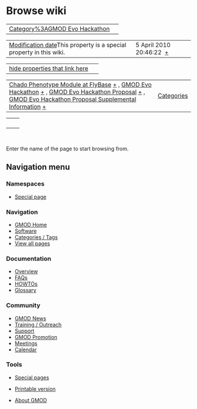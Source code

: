 



<span id="top"></span>




# <span dir="auto">Browse wiki</span>






|  |  |
|----|----|
| [Category%3AGMOD Evo Hackathon](/wiki/Category%3AGMOD_Evo_Hackathon "Category%3AGMOD Evo Hackathon") |  |

|  |  |
|----|----|
| <span class="smw-highlighter" data-type="1" state="inline" data-title="Property"><span class="smwbuiltin">[Modification date](/wiki/Property:Modification_date "Property:Modification date")</span><span class="smwttcontent">This property is a special property in this wiki.</span></span> | <span class="smwb-value">5 April 2010 20:46:22  <span class="smwsearch">[+](/wiki/Special%3ASearchByProperty/Modification-20date/5-20April-202010-2020:46:22 "Special%3ASearchByProperty/Modification-20date/5-20April-202010-2020:46:22")</span></span> |

<span id="smw_browse_incoming"></span>

|  |  |
|----|----|
| [hide properties that link here](/mediawiki/index.php?title=Special:Browse&offset=0&dir=out&article=Category%3AGMOD+Evo+Hackathon)  |  |

|  |  |
|----|----|
| <span class="smwb-ivalue">[Chado Phenotype Module at FlyBase](/wiki/Chado_Phenotype_Module_at_FlyBase "Chado Phenotype Module at FlyBase") <span class="smwbrowse">[+](/wiki/Special%3ABrowse/Chado-20Phenotype-20Module-20at-20FlyBase "Special%3ABrowse/Chado-20Phenotype-20Module-20at-20FlyBase")</span></span> , <span class="smwb-ivalue">[GMOD Evo Hackathon](/wiki/GMOD_Evo_Hackathon "GMOD Evo Hackathon") <span class="smwbrowse">[+](/wiki/Special%3ABrowse/GMOD-20Evo-20Hackathon "Special%3ABrowse/GMOD-20Evo-20Hackathon")</span></span> , <span class="smwb-ivalue">[GMOD Evo Hackathon Proposal](/wiki/GMOD_Evo_Hackathon_Proposal "GMOD Evo Hackathon Proposal") <span class="smwbrowse">[+](/wiki/Special%3ABrowse/GMOD-20Evo-20Hackathon-20Proposal "Special%3ABrowse/GMOD-20Evo-20Hackathon-20Proposal")</span></span> , <span class="smwb-ivalue">[GMOD Evo Hackathon Proposal Supplemental Information](/wiki/GMOD_Evo_Hackathon_Proposal_Supplemental_Information "GMOD Evo Hackathon Proposal Supplemental Information") <span class="smwbrowse">[+](/wiki/Special%3ABrowse/GMOD-20Evo-20Hackathon-20Proposal-20Supplemental-20Information "Special%3ABrowse/GMOD-20Evo-20Hackathon-20Proposal-20Supplemental-20Information")</span></span> | [Categories](/wiki/Special%3ACategories "Special%3ACategories") |

|     |     |
|-----|-----|
|     |     |

 

Enter the name of the page to start browsing from.  








## Navigation menu



### Namespaces

- <span id="ca-nstab-special">[Special
  page](/wiki/Special%3ABrowse/Category%3AGMOD_Evo_Hackathon "This is a special page, you cannot edit the page itself")</span>


### 






### Navigation



- <span id="n-GMOD-Home">[GMOD Home](/wiki/Main_Page)</span>
- <span id="n-Software">[Software](/wiki/GMOD_Components)</span>
- <span id="n-Categories-.2F-Tags">[Categories /
  Tags](/wiki/Categories)</span>
- <span id="n-View-all-pages">[View all
  pages](/wiki/Special:AllPages)</span>




### Documentation



- <span id="n-Overview">[Overview](/wiki/Overview)</span>
- <span id="n-FAQs">[FAQs](/wiki/Category%3AFAQ)</span>
- <span id="n-HOWTOs">[HOWTOs](/wiki/Category%3AHOWTO)</span>
- <span id="n-Glossary">[Glossary](/wiki/Glossary)</span>




### Community



- <span id="n-GMOD-News">[GMOD News](/wiki/GMOD_News)</span>
- <span id="n-Training-.2F-Outreach">[Training /
  Outreach](/wiki/Training_and_Outreach)</span>
- <span id="n-Support">[Support](/wiki/Support)</span>
- <span id="n-GMOD-Promotion">[GMOD
  Promotion](/wiki/GMOD_Promotion)</span>
- <span id="n-Meetings">[Meetings](/wiki/Meetings)</span>
- <span id="n-Calendar">[Calendar](/wiki/Calendar)</span>




### Tools



- <span id="t-specialpages"><a href="/wiki/Special%3ASpecialPages" accesskey="q"
  title="A list of all special pages [q]">Special pages</a></span>
- <span id="t-print"><a
  href="/mediawiki/index.php?title=Special%3ABrowse/Category%3AGMOD_Evo_Hackathon&amp;printable=yes"
  rel="alternate" accesskey="p"
  title="Printable version of this page [p]">Printable version</a></span>





- <span id="footer-places-about">[About
  GMOD](/wiki/GMOD%3AAbout "GMOD%3AAbout")</span>

<!-- -->




